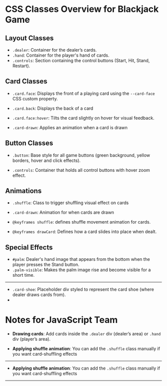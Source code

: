 # CSS Classes Overview for Blackjack Game

## Layout Classes
- `.dealer`: Container for the dealer’s cards.
- `.hand`: Container for the player's hand of cards.
- `.controls`: Section containing the control buttons (Start, Hit, Stand, Restart).

## Card Classes
- `.card.face`: Displays the front of a playing card using the `--card-face` CSS custom property.

- `.card.back`: Displays the back of a card

- `.card.face:hover`: Tilts the card slightly on hover for visual feedback.

- `.card-drawn`: Applies an animation when a card is drawn


## Button Classes
- `.button`: Base style for all game buttons (green background, yellow borders, hover and click effects).

- `.controls`: Container that holds all control buttons with hover zoom effect.


## Animations

- `.shuffle`: Class to trigger shuffling visual effect on cards

- `.card-drawn`: Animation for when cards are drawn

- `@keyframes shuffle`: defines shuffle movement animation for cards.

- `@keyframes drawCard`: Defines how a card slides into place when dealt.



## Special Effects
- `#palm`: Dealer's hand image that appears from the bottom when the player presses the Stand button.
- `.palm-visible`: Makes the palm image rise and become visible for a short time.

---

- `.card-shoe`: Placeholder div styled to represent the card shoe (where dealer draws cards from).
- 

# Notes for JavaScript Team

- **Drawing cards**:
  Add cards inside the `.dealer` div (dealer’s area) or `.hand` div (player’s area).
  
- **Applying shuffle animation**:
  You can add the `.shuffle` class manually if you want card-shuffling effects


-----
  
- **Applying shuffle animation**:
  You can add the `.shuffle` class manually if you want card-shuffling effects

-----
